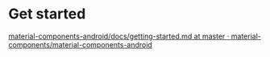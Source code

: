 # Get started
[material-components-android/docs/getting-started.md at master · material-components/material-components-android](https://github.com/material-components/material-components-android/blob/master/docs/getting-started.md)